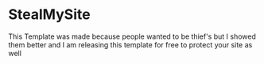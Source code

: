 # StealMySite
This Template was made because people wanted to be thief's but I showed them better and I am releasing this template for free to protect your site as well
